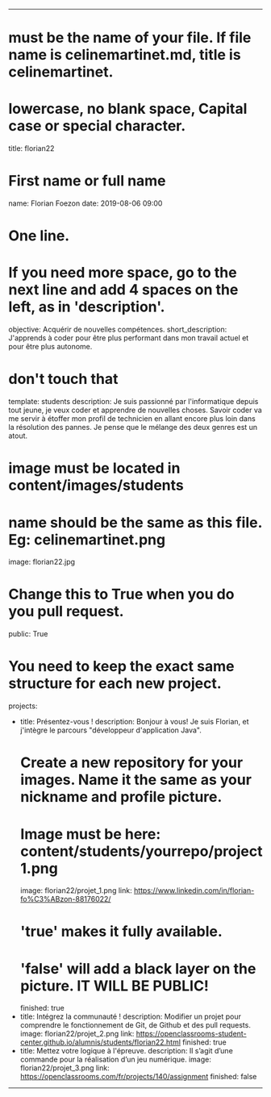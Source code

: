 ---

# must be the name of your file. If file name is celinemartinet.md, title is celinemartinet.
# lowercase, no blank space, Capital case or special character.
title: florian22

# First name or full name
name: Florian Foezon
date: 2019-08-06 09:00

# One line.
# If you need more space, go to the next line and add 4 spaces on the left, as in 'description'.
objective: Acquérir de nouvelles compétences.
short_description: J'apprends à coder pour être plus performant dans mon travail actuel et pour être plus autonome.

# don't touch that
template: students
description:
    Je suis passionné par l'informatique depuis tout jeune, je veux coder et apprendre de nouvelles choses.
    Savoir coder va me servir à étoffer mon profil de technicien en allant encore plus loin dans la résolution des pannes.
	Je pense que le mélange des deux genres est un atout.
# image must be located in content/images/students
# name should be the same as this file. Eg: celinemartinet.png
image: florian22.jpg

# Change this to True when you do you pull request.
public: True

# You need to keep the exact same structure for each new project.
projects:
  - title: Présentez-vous !
    description: Bonjour à vous! Je suis Florian, et j'intègre le parcours "développeur d'application Java".
    # Create a new repository for your images. Name it the same as your nickname and profile picture.
    # Image must be here: content/students/yourrepo/project1.png
    image: florian22/projet_1.png
    link: https://www.linkedin.com/in/florian-fo%C3%ABzon-88176022/
    # 'true' makes it fully available.
    # 'false' will add a black layer on the picture. IT WILL BE PUBLIC!
    finished: true
  - title: Intégrez la communauté !
    description: Modifier un projet pour comprendre le fonctionnement de Git, de Github et des pull requests. 
    image: florian22/projet_2.png
    link: https://openclassrooms-student-center.github.io/alumnis/students/florian22.html
    finished: true
  - title: Mettez votre logique à l'épreuve.
    description: Il s’agit d’une commande pour la réalisation d’un jeu numérique.
    image: florian22/projet_3.png
    link: https://openclassrooms.com/fr/projects/140/assignment
    finished: false
---